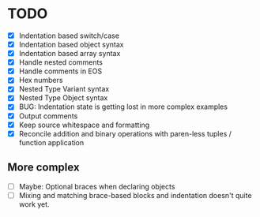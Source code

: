 TODO
====

- [x] Indentation based switch/case
- [x] Indentation based object syntax
- [x] Indentation based array syntax
- [x] Handle nested comments
- [x] Handle comments in EOS
- [x] Hex numbers
- [x] Nested Type Variant syntax
- [x] Nested Type Object syntax
- [x] BUG: Indentation state is getting lost in more complex examples
- [x] Output comments
- [x] Keep source whitespace and formatting
- [x] Reconcile addition and binary operations with paren-less tuples / function application

More complex
----

- [ ] Maybe: Optional braces when declaring objects
- [ ] Mixing and matching brace-based blocks and indentation doesn't quite work yet.
